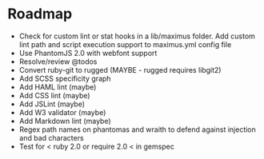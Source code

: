 # Roadmap

* Check for custom lint or stat hooks in a lib/maximus folder. Add custom lint path and script execution support to maximus.yml config file
* Use PhantomJS 2.0 with webfont support
* Resolve/review @todos
* Convert ruby-git to rugged (MAYBE - rugged requires libgit2)
* Add SCSS specificity graph
* Add HAML lint (maybe)
* Add CSS lint (maybe)
* Add JSLint (maybe)
* Add W3 validator (maybe)
* Add Markdown lint (maybe)
* Regex path names on phantomas and wraith to defend against injection and bad characters
* Test for < ruby 2.0 or require 2.0 < in gemspec
